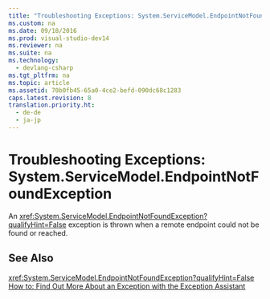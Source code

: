 ```yaml
---
title: "Troubleshooting Exceptions: System.ServiceModel.EndpointNotFoundException"
ms.custom: na
ms.date: 09/18/2016
ms.prod: visual-studio-dev14
ms.reviewer: na
ms.suite: na
ms.technology: 
  - devlang-csharp
ms.tgt_pltfrm: na
ms.topic: article
ms.assetid: 70b0fb45-65a0-4ce2-befd-090dc68c1283
caps.latest.revision: 8
translation.priority.ht: 
  - de-de
  - ja-jp
---
```

# Troubleshooting Exceptions: System.ServiceModel.EndpointNotFoundException
An <xref:System.ServiceModel.EndpointNotFoundException?qualifyHint=False> exception is thrown when a remote endpoint could not be found or reached.  
  
## See Also  
 <xref:System.ServiceModel.EndpointNotFoundException?qualifyHint=False>   
 [How to: Find Out More About an Exception with the Exception Assistant](../Topic/How%20to:%20Use%20the%20Exception%20Assistant.md)